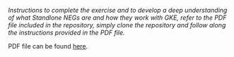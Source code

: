 _Instructions to complete the exercise and to develop a deep understanding of what Standlone NEGs are and how they work with GKE, refer to the PDF file included in the repository, simply clone the repository and follow along the instructions provided in the PDF file._

PDF file can be found [here](https://github.com/rmishgoog/gke-standalone-negs/blob/main/External%20Ingress%20into%20Google%20Kubernetes%20Engine%20Through%20Standalone%20NEGs.pdf).
